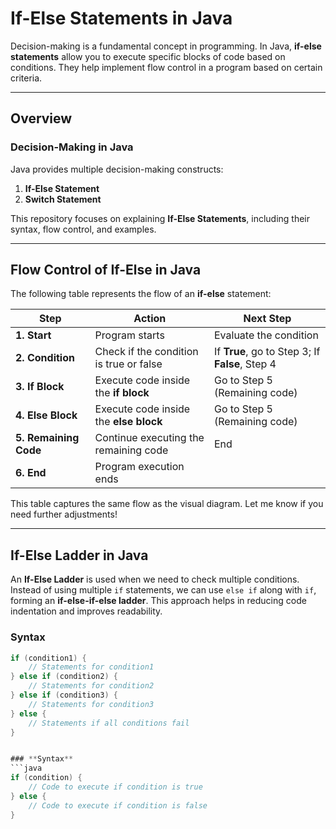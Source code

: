 # **If-Else Statements in Java**

Decision-making is a fundamental concept in programming. In Java, **if-else statements** allow you to execute specific blocks of code based on conditions. They help implement flow control in a program based on certain criteria.

---

## **Overview**

### **Decision-Making in Java**
Java provides multiple decision-making constructs:
1. **If-Else Statement**
2. **Switch Statement**

This repository focuses on explaining **If-Else Statements**, including their syntax, flow control, and examples.

---
## **Flow Control of If-Else in Java**

The following table represents the flow of an **if-else** statement:

| **Step**              | **Action**                                | **Next Step**                                  |
|-----------------------|-------------------------------------------|-----------------------------------------------|
| **1. Start**          | Program starts                           | Evaluate the condition                        |
| **2. Condition**      | Check if the condition is true or false  | If **True**, go to Step 3; If **False**, Step 4 |
| **3. If Block**       | Execute code inside the **if block**     | Go to Step 5 (Remaining code)                 |
| **4. Else Block**     | Execute code inside the **else block**   | Go to Step 5 (Remaining code)                 |
| **5. Remaining Code** | Continue executing the remaining code    | End                                           |
| **6. End**            | Program execution ends                   |                                               |

This table captures the same flow as the visual diagram. Let me know if you need further adjustments!


---

## **If-Else Ladder in Java**

An **If-Else Ladder** is used when we need to check multiple conditions. Instead of using multiple `if` statements, we can use `else if` along with `if`, forming an **if-else-if-else ladder**. This approach helps in reducing code indentation and improves readability.

### **Syntax**

```java
if (condition1) {
    // Statements for condition1
} else if (condition2) {
    // Statements for condition2
} else if (condition3) {
    // Statements for condition3
} else {
    // Statements if all conditions fail
}


### **Syntax**
```java
if (condition) {
    // Code to execute if condition is true
} else {
    // Code to execute if condition is false
}
